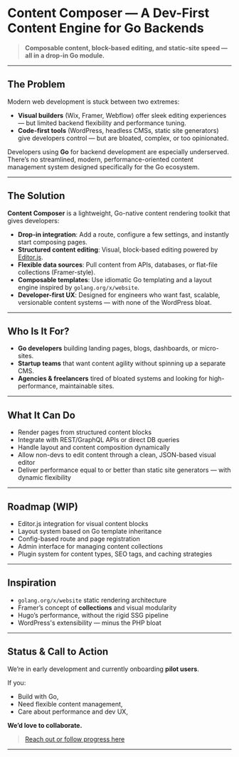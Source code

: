 # Content Composer — A Dev-First Content Engine for Go Backends

> **Composable content, block-based editing, and static-site speed — all in a drop-in Go module.**

---

## The Problem

Modern web development is stuck between two extremes:

- **Visual builders** (Wix, Framer, Webflow) offer sleek editing experiences — but limited backend flexibility and performance tuning.
- **Code-first tools** (WordPress, headless CMSs, static site generators) give developers control — but are bloated, complex, or too opinionated.

Developers using **Go** for backend development are especially underserved. There’s no streamlined, modern, performance-oriented content management system designed specifically for the Go ecosystem.

---

## The Solution

**Content Composer** is a lightweight, Go-native content rendering toolkit that gives developers:

- **Drop-in integration**: Add a route, configure a few settings, and instantly start composing pages.
- **Structured content editing**: Visual, block-based editing powered by [Editor.js](https://editorjs.io/).
- **Flexible data sources**: Pull content from APIs, databases, or flat-file collections (Framer-style).
- **Composable templates**: Use idiomatic Go templating and a layout engine inspired by `golang.org/x/website`.
- **Developer-first UX**: Designed for engineers who want fast, scalable, versionable content systems — with none of the WordPress bloat.

---

## Who Is It For?

- **Go developers** building landing pages, blogs, dashboards, or micro-sites.
- **Startup teams** that want content agility without spinning up a separate CMS.
- **Agencies & freelancers** tired of bloated systems and looking for high-performance, maintainable sites.

---

## What It Can Do

- Render pages from structured content blocks
- Integrate with REST/GraphQL APIs or direct DB queries
- Handle layout and content composition dynamically
- Allow non-devs to edit content through a clean, JSON-based visual editor
- Deliver performance equal to or better than static site generators — with dynamic flexibility

---

## Roadmap (WIP)

- Editor.js integration for visual content blocks
- Layout system based on Go template inheritance
- Config-based route and page registration
- Admin interface for managing content collections
- Plugin system for content types, SEO tags, and caching strategies

---

## Inspiration

- `golang.org/x/website` static rendering architecture
- Framer’s concept of **collections** and visual modularity
- Hugo’s performance, without the rigid SSG pipeline
- WordPress's extensibility — minus the PHP bloat

---

## Status & Call to Action

We’re in early development and currently onboarding **pilot users**.

If you:

- Build with Go,
- Need flexible content management,
- Care about performance and dev UX,

**We’d love to collaborate.**

> [Reach out or follow progress here](https://github.com/Fako-Drop/Content-Composer)

---
